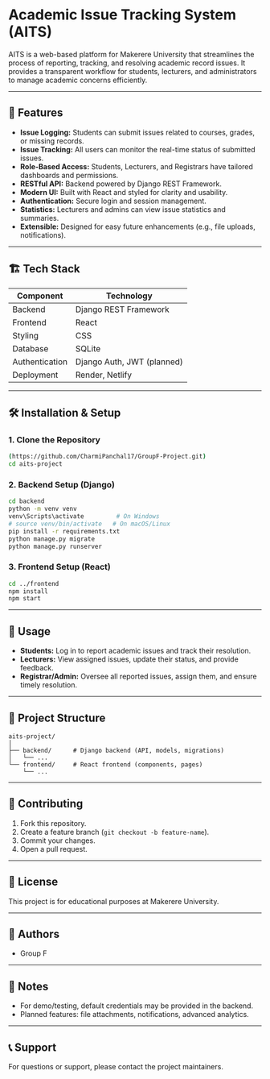 # Academic Issue Tracking System (AITS)

AITS is a web-based platform for Makerere University that streamlines the process of reporting, tracking, and resolving academic record issues. It provides a transparent workflow for students, lecturers, and administrators to manage academic concerns efficiently.

---

## 🚀 Features

- **Issue Logging:** Students can submit issues related to courses, grades, or missing records.
- **Issue Tracking:** All users can monitor the real-time status of submitted issues.
- **Role-Based Access:** Students, Lecturers, and Registrars have tailored dashboards and permissions.
- **RESTful API:** Backend powered by Django REST Framework.
- **Modern UI:** Built with React and styled for clarity and usability.
- **Authentication:** Secure login and session management.
- **Statistics:** Lecturers and admins can view issue statistics and summaries.
- **Extensible:** Designed for easy future enhancements (e.g., file uploads, notifications).

---

## 🏗️ Tech Stack

| Component      | Technology                |
| -------------- | ------------------------ |
| Backend        | Django REST Framework    |
| Frontend       | React                    |
| Styling        | CSS|
| Database       | SQLite                   |
| Authentication | Django Auth, JWT (planned)|
| Deployment     | Render, Netlify    |

---

## 🛠️ Installation & Setup

### 1. Clone the Repository

```sh
(https://github.com/CharmiPanchal17/GroupF-Project.git)
cd aits-project
```

### 2. Backend Setup (Django)

```sh
cd backend
python -m venv venv
venv\Scripts\activate         # On Windows
# source venv/bin/activate   # On macOS/Linux
pip install -r requirements.txt
python manage.py migrate
python manage.py runserver
```

### 3. Frontend Setup (React)

```sh
cd ../frontend
npm install
npm start
```

---

## 🎯 Usage

- **Students:** Log in to report academic issues and track their resolution.
- **Lecturers:** View assigned issues, update their status, and provide feedback.
- **Registrar/Admin:** Oversee all reported issues, assign them, and ensure timely resolution.

---

## 📁 Project Structure

```
aits-project/
│
├── backend/      # Django backend (API, models, migrations)
│   └── ...
└── frontend/     # React frontend (components, pages)
    └── ...
```

---

## 🤝 Contributing

1. Fork this repository.
2. Create a feature branch (`git checkout -b feature-name`).
3. Commit your changes.
4. Open a pull request.

---

## 📜 License

This project is for educational purposes at Makerere University.

---

## 👥 Authors

- Group F

---

## 📌 Notes

- For demo/testing, default credentials may be provided in the backend.
- Planned features: file attachments, notifications, advanced analytics.

---

## 📞 Support

For questions or support, please contact the project maintainers.
